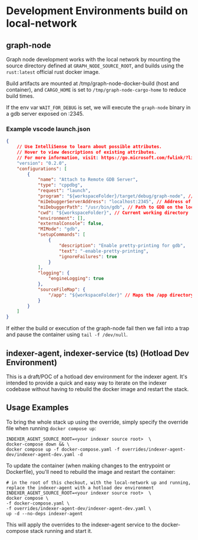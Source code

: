 # Development Environments build on local-network

## graph-node 

Graph node development works with the local network by mounting the source directory defined at `GRAPH_NODE_SOURCE_ROOT`, and builds using the `rust:latest` official rust docker image.

Build artifacts are mounted at /tmp/graph-node-docker-build (host and container), and `CARGO_HOME` is set to `/tmp/graph-node-cargo-home` to reduce build times.

If the env var `WAIT_FOR_DEBUG` is set, we will execute the `graph-node` binary in a gdb server exposed on :2345.

### Example vscode launch.json
```json 
{
    // Use IntelliSense to learn about possible attributes.
    // Hover to view descriptions of existing attributes.
    // For more information, visit: https://go.microsoft.com/fwlink/?linkid=830387
    "version": "0.2.0",
    "configurations": [
        {
            "name": "Attach to Remote GDB Server",
            "type": "cppdbg",
            "request": "launch",
            "program": "${workspaceFolder}/target/debug/graph-node", // Path to the binary on the local machine
            "miDebuggerServerAddress": "localhost:2345", // Address of the remote GDB server
            "miDebuggerPath": "/usr/bin/gdb", // Path to GDB on the local machine
            "cwd": "${workspaceFolder}", // Current working directory
            "environment": [],
            "externalConsole": false,
            "MIMode": "gdb",
            "setupCommands": [
                {
                    "description": "Enable pretty-printing for gdb",
                    "text": "-enable-pretty-printing",
                    "ignoreFailures": true
                }
            ],
            "logging": {
                "engineLogging": true
            },
            "sourceFileMap": {
                "/app": "${workspaceFolder}" // Maps the /app directory in the container to the local workspace
            }
        }
    ]
}
```

If either the build or execution of the graph-node fail then we fall into a trap and pause the container using `tail -f /dev/null`.

## indexer-agent, indexer-service (ts) (Hotload Dev Environment)

This is a draft/POC of a hotload dev environment for the indexer agent. It's intended to provide a quick and easy way to iterate on the indexer codebase without having to rebuild the docker image and restart the stack.

## Usage Examples

To bring the whole stack up using the override, simply specify the override file when running `docker compose up`:

```
INDEXER_AGENT_SOURCE_ROOT=<your indexer source root>  \
docker-compose down && \
docker compose up -f docker-compose.yaml -f overrides/indexer-agent-dev/indexer-agent-dev.yaml -d
```

To update the container (when making changes to the entrypoint or Dockerfile), you'll need to rebuild the image and restart the container:

```
# in the root of this checkout, with the local-network up and running, replace the indexer-agent with a hotload dev environment
INDEXER_AGENT_SOURCE_ROOT=<your indexer source root>  \
docker compose \
-f docker-compose.yaml \
-f overrides/indexer-agent-dev/indexer-agent-dev.yaml \
up -d --no-deps indexer-agent
```

This will apply the overrides to the indexer-agent service to the docker-compose stack running and start it.
